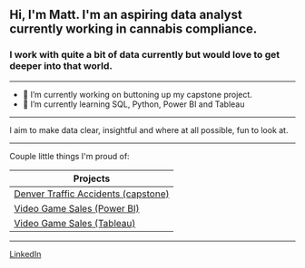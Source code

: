 ## Hi, I'm Matt. I'm an aspiring data analyst currently working in cannabis compliance.
### I work with quite a bit of data currently but would love to get deeper into that world.
___
- 🔭 I’m currently working on buttoning up my capstone project.
- 🌱 I’m currently learning SQL, Python, Power BI and Tableau
___
I aim to make data clear, insightful and where at all possible, fun to look at.
___
Couple little things I'm proud of:

| Projects |
| ------ |
| [Denver Traffic Accidents (capstone)](https://app.powerbi.com/view?r=eyJrIjoiZDFmOTQwZjctMTUyYS00YjNlLWE3ZmEtYWYwMzZmMTNlYzY2IiwidCI6IjEwMWRhNTg3LTE4NDMtNGY1Mi04YjhhLTE3YjA2OWM2NmQzMyIsImMiOjJ9) |
| [Video Game Sales (Power BI)](https://app.powerbi.com/view?r=eyJrIjoiMTllZDhmYjYtMzFlZi00NzEwLThiMmEtMjJlMTUzZjg1ZTI3IiwidCI6IjEwMWRhNTg3LTE4NDMtNGY1Mi04YjhhLTE3YjA2OWM2NmQzMyIsImMiOjJ9) |
| [Video Game Sales (Tableau)](https://public.tableau.com/views/VideoGameSales_17113154369490/Dashboard1?:language=en-US&:sid=&:display_count=n&:origin=viz_share_link) |
___
[LinkedIn](https://www.linkedin.com/in/mattmason85/)
